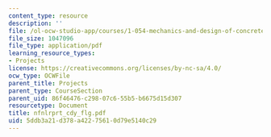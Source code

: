 ```yaml
---
content_type: resource
description: ''
file: /ol-ocw-studio-app/courses/1-054-mechanics-and-design-of-concrete-structures-spring-2004/5ddb3a21d378a42275610d79e5140c29_nfnlrprt_cdy_flg.pdf
file_size: 1047096
file_type: application/pdf
learning_resource_types:
- Projects
license: https://creativecommons.org/licenses/by-nc-sa/4.0/
ocw_type: OCWFile
parent_title: Projects
parent_type: CourseSection
parent_uid: 86f46476-c298-07c6-55b5-b6675d15d307
resourcetype: Document
title: nfnlrprt_cdy_flg.pdf
uid: 5ddb3a21-d378-a422-7561-0d79e5140c29
---
```

